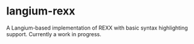 # langium-rexx

A Langium-based implementation of REXX with basic syntax highlighting support. Currently a work in progress.
